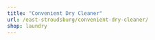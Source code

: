 ```yaml
---
title: "Convenient Dry Cleaner"
url: /east-stroudsburg/convenient-dry-cleaner/
shop: laundry
---
```

